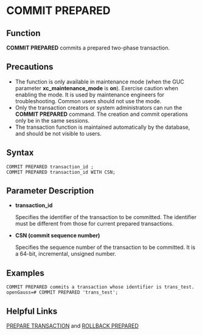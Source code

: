 # COMMIT PREPARED<a name="EN-US_TOPIC_0289900574"></a>

## Function<a name="en-us_topic_0283137183_en-us_topic_0237122095_en-us_topic_0059777686_s06b2916a6c67438087f9f84a0159252a"></a>

**COMMIT PREPARED**  commits a prepared two-phase transaction.

## Precautions<a name="en-us_topic_0283137183_en-us_topic_0237122095_en-us_topic_0059777686_s482c910917bb49bc8102755589ad261a"></a>

-   The function is only available in maintenance mode \(when the GUC parameter  **xc\_maintenance\_mode**  is  **on**\). Exercise caution when enabling the mode. It is used by maintenance engineers for troubleshooting. Common users should not use the mode.
-   Only the transaction creators or system administrators can run the  **COMMIT PREPARED**  command. The creation and commit operations only be in the same sessions.
-   The transaction function is maintained automatically by the database, and should be not visible to users.

## Syntax<a name="en-us_topic_0283137183_en-us_topic_0237122095_en-us_topic_0059777686_s0d0ca300175c4442a111a05cf2f7f5c4"></a>

```
COMMIT PREPARED transaction_id ;
COMMIT PREPARED transaction_id WITH CSN;
```

## Parameter Description<a name="en-us_topic_0283137183_en-us_topic_0237122095_en-us_topic_0059777686_sf5a6e24d12744394a76bb31e0fe9f077"></a>

-   **transaction\_id**

    Specifies the identifier of the transaction to be committed. The identifier must be different from those for current prepared transactions.


-   **CSN \(commit sequence number\)**

    Specifies the sequence number of the transaction to be committed. It is a 64-bit, incremental, unsigned number.


## Examples<a name="en-us_topic_0283137183_en-us_topic_0237122095_section2201134011213"></a>

```
COMMIT PREPARED commits a transaction whose identifier is trans_test.
openGauss=# COMMIT PREPARED 'trans_test';
```

## Helpful Links<a name="en-us_topic_0283137183_en-us_topic_0237122095_en-us_topic_0059777686_s7c42ca786fad42b0badcb6f63e895aff"></a>

[PREPARE TRANSACTION](prepare-transaction.md)  and  [ROLLBACK PREPARED](rollback-prepared.md)

